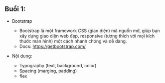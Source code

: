 ## Buổi 1:
- Bootstrap
  + Bootstrap là một framework CSS (giao diện) mã nguồn mở, giúp bạn xây dựng giao diện web đẹp, responsive (tương thích với mọi kích thước màn hình) một cách nhanh chóng và dễ dàng.
  + Docs: https://getbootstrap.com/

- Nội dung:
  + Typography (text, background, color)
  + Spacing (marging, padding)
  + flex
